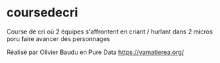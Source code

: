 # coursedecri
Course de cri où 2 équipes s'affrontent en criant / hurlant dans 2 micros poru faire avancer des personnages

Réalisé par Olivier Baudu en Pure Data https://yamatierea.org/
